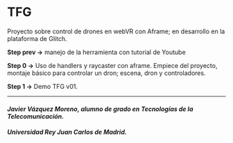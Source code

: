 # TFG


Proyecto sobre control de drones en webVR con Aframe; en desarrollo en la plataforma de Glitch.

**Step prev ->** manejo de la herramienta con tutorial de Youtube 

**Step 0 ->** Uso de handlers y raycaster con aframe. Empiece del proyecto, montaje básico para controlar un dron; escena, dron y controladores.

**Step 1 ->** Demo TFG v01.





--------------------------------------------------------------------------

#### *Javier Vázquez Moreno, alumno de grado en Tecnologías de la Telecomunicación.*
##### *Universidad Rey Juan Carlos de Madrid.* 
